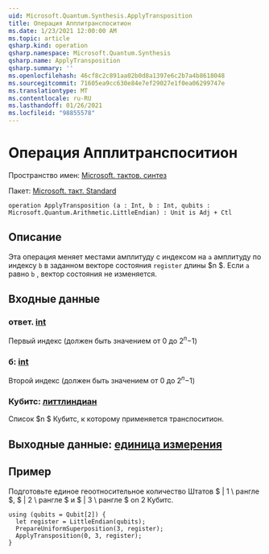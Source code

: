 ```yaml
---
uid: Microsoft.Quantum.Synthesis.ApplyTransposition
title: Операция Апплитранспоситион
ms.date: 1/23/2021 12:00:00 AM
ms.topic: article
qsharp.kind: operation
qsharp.namespace: Microsoft.Quantum.Synthesis
qsharp.name: ApplyTransposition
qsharp.summary: ''
ms.openlocfilehash: 46cf8c2c891aa02b0d8a1397e6c2b7a4b8618048
ms.sourcegitcommit: 71605ea9cc630e84e7ef29027e1f0ea06299747e
ms.translationtype: MT
ms.contentlocale: ru-RU
ms.lasthandoff: 01/26/2021
ms.locfileid: "98855578"
---
```

# <a name="applytransposition-operation"></a>Операция Апплитранспоситион

Пространство имен: [Microsoft. тактов. синтез](xref:Microsoft.Quantum.Synthesis)

Пакет: [Microsoft. такт. Standard](https://nuget.org/packages/Microsoft.Quantum.Standard)




```qsharp
operation ApplyTransposition (a : Int, b : Int, qubits : Microsoft.Quantum.Arithmetic.LittleEndian) : Unit is Adj + Ctl
```


## <a name="description"></a>Описание

Эта операция меняет местами амплитуду с индексом на `a` амплитуду по индексу `b` в заданном векторе состояния `register` длины $n $.  Если `a` равно `b` , вектор состояния не изменяется.

## <a name="input"></a>Входные данные

### <a name="a--int"></a>ответ. [int](xref:microsoft.quantum.lang-ref.int)

Первый индекс (должен быть значением от 0 до $2 ^ n-$1)


### <a name="b--int"></a>б: [int](xref:microsoft.quantum.lang-ref.int)

Второй индекс (должен быть значением от 0 до $2 ^ n-$1)


### <a name="qubits--littleendian"></a>Кубитс: [литтлиндиан](xref:Microsoft.Quantum.Arithmetic.LittleEndian)

Список $n $ Кубитс, к которому применяется транспоситион.



## <a name="output--unit"></a>Выходные данные: [единица измерения](xref:microsoft.quantum.lang-ref.unit)



## <a name="example"></a>Пример

Подготовьте единое геоотносительное количество Штатов $ | 1 \ рангле $, $ | 2 \ рангле $ и $ | 3 \ рангле $ on 2 Кубитс.

```qsharp
using (qubits = Qubit[2]) {
  let register = LittleEndian(qubits);
  PrepareUniformSuperposition(3, register);
  ApplyTransposition(0, 3, register);
}
```